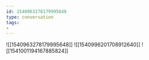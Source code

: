 ```yaml
---
id: 1540963278179995648
type: conversation
tags:
- 
---
```

![[1540963278179995648]]
![[1540996201708912640]]
![[1541001194167885824]]

